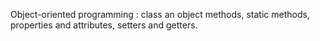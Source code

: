Object-oriented programming : class an object methods, static methods,
    properties and attributes, setters and getters.
